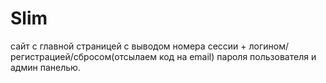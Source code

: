 # Slim
сайт с главной страницей с выводом номера сессии + логином/регистрацией/сбросом(отсылаем код на email) пароля пользователя и админ панелью.
